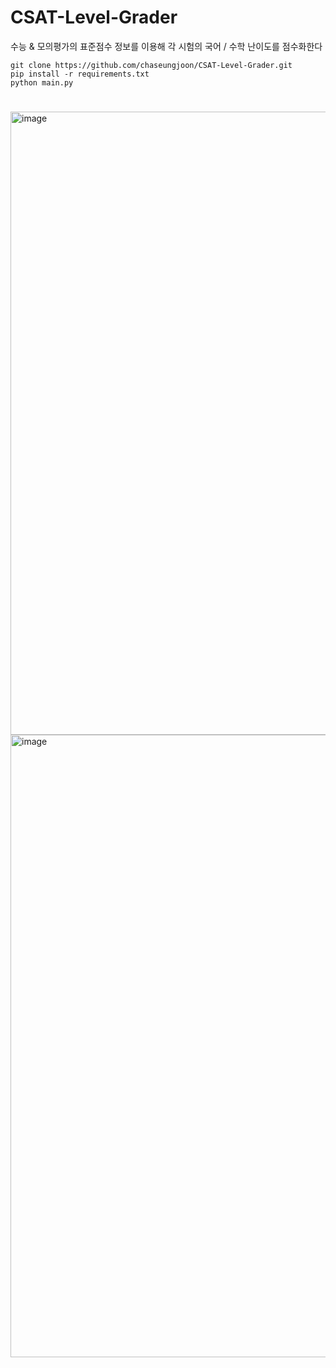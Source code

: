 # CSAT-Level-Grader
수능 &amp; 모의평가의 표준점수 정보를 이용해 각 시험의 국어 / 수학 난이도를 점수화한다

```
git clone https://github.com/chaseungjoon/CSAT-Level-Grader.git
pip install -r requirements.txt
python main.py
```
#

<img width="997" alt="image" src="https://github.com/chaseungjoon/CSAT-Level-Grader/assets/101884270/428e2c78-c8be-4bb0-a633-2c84953bd07d">
<img width="996" alt="image" src="https://github.com/chaseungjoon/CSAT-Level-Grader/assets/101884270/0c960b1f-f5a4-455a-9b39-0648ac18cdda">
